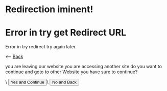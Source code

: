 <script>
    console.log(window.location.href.includes('?'))

    if(window.location.href.includes('?') == false) {
       document.getElementById("error").style.visibility='visible'
       document.getElementById("show").style.visibility='hidden'
    } else {
       document.getElementById("show").style.visibility='visible'
       document.getElementById("error").style.visibility='hidden'
    }

    var request = window.location.href.slice(window.location.href.indexOf('?') + 1);

    console.log("Url for Redirec:")
    console.log(request)

    // document.getElementById("message").innerHTML = request;

    function Return() {
        window.location.href = "."
    }

    function StartRedirect() {
        window.location.href = request;
    }
</script>

# Redirection iminent!

<div id="error">
    <h1>Error in try get Redirect URL</h1>
    <p>Error in try redirect try again later.</p>
    <-- <a href=".">Back</a>
</div>

<div id="show">
    <p>you are leaving our website you are accessing another site do you want to continue and goto to other Website you have sure to continue?</p>\
    <button onclick="StartRedirect()">Yes and Continue</button>\
    <button onclick="Return()">No and Back</button>
</div>
